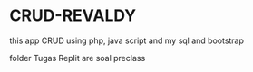 # CRUD-REVALDY
this app CRUD using php, java script and my sql and bootstrap

folder Tugas Replit are soal preclass
